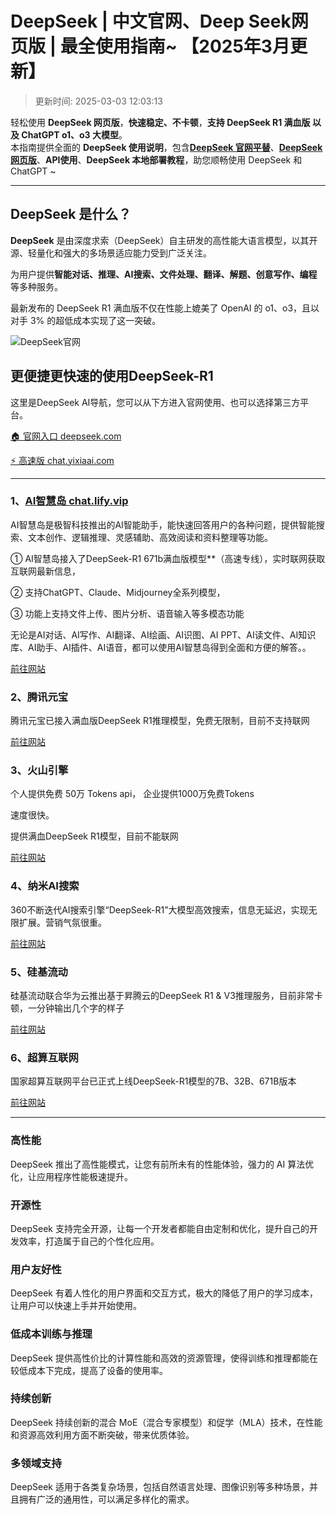# DeepSeek | 中文官网、Deep Seek网页版 | 最全使用指南~ 【2025年3月更新】

>更新时间: 2025-03-03 12:03:13

轻松使用 **DeepSeek 网页版**，**快速稳定、不卡顿**，**支持 DeepSeek R1 满血版 以及 ChatGPT o1、o3 大模型**。   
本指南提供全面的 **DeepSeek 使用说明**，包含[**DeepSeek 官网平替**](https://chat.lify.vip)、[**DeepSeek网页版**](https://chat.lify.vip)、**API使用**、**DeepSeek 本地部署教程**，助您顺畅使用 DeepSeek 和 ChatGPT ~

---

## DeepSeek 是什么？

**DeepSeek** 是由深度求索（DeepSeek）自主研发的高性能大语言模型，以其开源、轻量化和强大的多场景适应能力受到广泛关注。   

为用户提供**智能对话、推理、AI搜索、文件处理、翻译、解题、创意写作、编程**等多种服务。   

最新发布的 DeepSeek R1 满血版不仅在性能上媲美了 OpenAI 的 o1、o3，且以对手 3% 的超低成本实现了这一突破。

![DeepSeek官网](https://files.mdnice.com/user/75077/8afcd1f8-bb3b-4311-9f26-916472b80b6a.png)


## 更便捷更快速的使用DeepSeek-R1
这里是DeepSeek AI导航，您可以从下方进入官网使用、也可以选择第三方平台。

[ 🏠 官网入口 deepseek.com](https://www.deeps.com) 

[ ⚡ 高速版 chat.yixiaai.com](https://chat.yixiaai.com)

---

### 1、[AI智慧岛 chat.lify.vip](chat.lify.vip) 
AI智慧岛是极智科技推出的AI智能助手，能快速回答用户的各种问题，提供智能搜索、文本创作、逻辑推理、灵感辅助、高效阅读和资料整理等功能。

① AI智慧岛接入了DeepSeek-R1 671b满血版模型**（高速专线），实时联网获取互联网最新信息，

② 支持ChatGPT、Claude、Midjourney全系列模型，

③ 功能上支持文件上传、图片分析、语音输入等多模态功能

无论是AI对话、AI写作、AI翻译、AI绘画、AI识图、AI PPT、AI读文件、AI知识库、AI助手、AI插件、AI语音，都可以使用AI智慧岛得到全面和方便的解答。。

[前往网站](https://chat.lify.vip)

### 2、腾讯元宝
腾讯元宝已接入满血版DeepSeek R1推理模型，免费无限制，目前不支持联网

[前往网站](https://yuanbao.tencent.com/)

### 3、火山引擎

个人提供免费 50万 Tokens api，
企业提供1000万免费Tokens

速度很快。

提供满血DeepSeek R1模型，目前不能联网

[前往网站](https://console.volcengine.com/ark/region:ark+cn-beijing/experience/chat)

### 4、纳米AI搜索 
360不断迭代AI搜索引擎“DeepSeek-R1”大模型高效搜索，信息无延迟，实现无限扩展。营销气氛很重。

[前往网站](https://www.deeps.com/nano-ai-search)

### 5、硅基流动 
硅基流动联合华为云推出基于昇腾云的DeepSeek R1 & V3推理服务，目前非常卡顿，一分钟输出几个字的样子

[前往网站](https://siliconflow.zhike.in/)

### 6、超算互联网 
国家超算互联网平台已正式上线DeepSeek-R1模型的7B、32B、671B版本

[前往网站](https://chat.scnet.cn/)

---

### 高性能 
DeepSeek 推出了高性能模式，让您有前所未有的性能体验，强力的 AI 算法优化，让应用程序性能极速提升。

### 开源性
DeepSeek 支持完全开源，让每一个开发者都能自由定制和优化，提升自己的开发效率，打造属于自己的个性化应用。

### 用户友好性
DeepSeek 有着人性化的用户界面和交互方式，极大的降低了用户的学习成本，让用户可以快速上手并开始使用。

### 低成本训练与推理 
DeepSeek 提供高性价比的计算性能和高效的资源管理，使得训练和推理都能在较低成本下完成，提高了设备的使用率。

### 持续创新
DeepSeek 持续创新的混合 MoE（混合专家模型）和促学（MLA）技术，在性能和资源高效利用方面不断突破，带来优质体验。

### 多领域支持 
DeepSeek 适用于各类复杂场景，包括自然语言处理、图像识别等多种场景，并且拥有广泛的通用性，可以满足多样化的需求。
